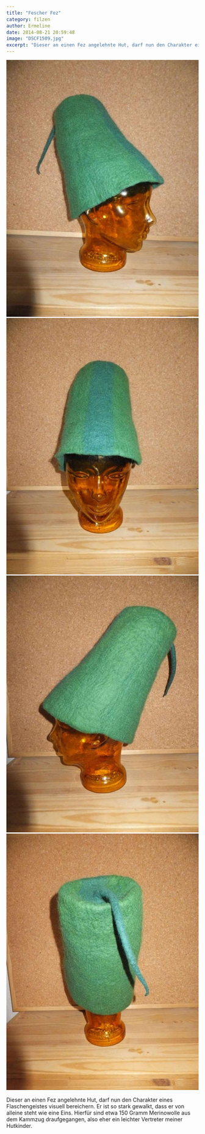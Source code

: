 ```yaml
---
title: "Fescher Fez"
category: filzen
author: Ermeline
date: 2014-08-21 20:59:48
image: "DSCF1509.jpg"
excerpt: "Dieser an einen Fez angelehnte Hut, darf nun den Charakter eines Flaschengeistes visuell bereichern."
---
```


![rechts](DSCF1509.jpg)
![vorne](DSCF1510.jpg)
![links](DSCF1511.jpg)
![hinten](DSCF1512.jpg)

Dieser an einen Fez angelehnte Hut, darf nun den Charakter eines Flaschengeistes visuell bereichern. Er ist so stark gewalkt, dass er von alleine steht wie eine Eins. Hierfür sind etwa 150 Gramm Merinowolle aus dem Kammzug draufgegangen, also eher ein leichter Vertreter meiner Hutkinder.
